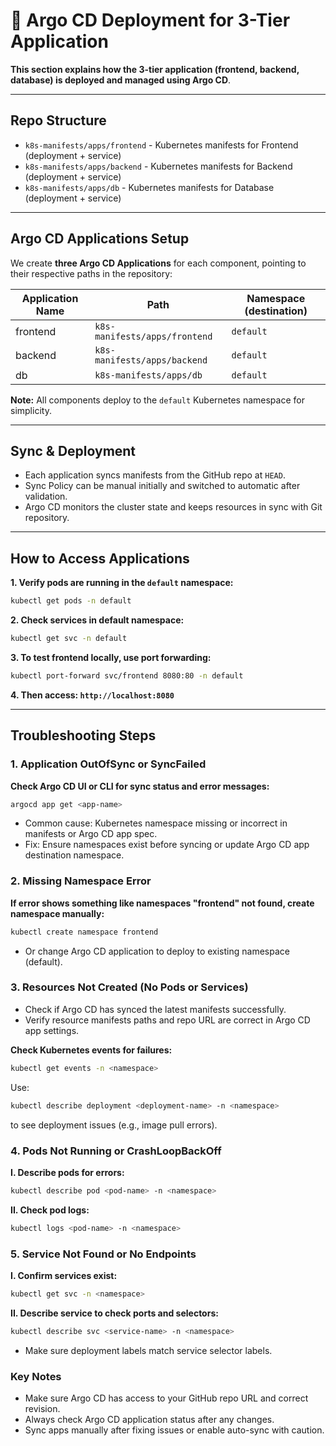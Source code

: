 # 🤖 Argo CD Deployment for 3-Tier Application

**This section explains how the 3-tier application (frontend, backend, database) is deployed and managed using Argo CD**.

---

## Repo Structure

- `k8s-manifests/apps/frontend` - Kubernetes manifests for Frontend (deployment + service)
- `k8s-manifests/apps/backend` - Kubernetes manifests for Backend (deployment + service)
- `k8s-manifests/apps/db` - Kubernetes manifests for Database (deployment + service)

---

## Argo CD Applications Setup

We create **three Argo CD Applications** for each component, pointing to their respective paths in the repository:

| Application Name | Path                             | Namespace (destination) |
|------------------|---------------------------------|------------------------|
| frontend         | `k8s-manifests/apps/frontend`   | `default`              |
| backend          | `k8s-manifests/apps/backend`    | `default`              |
| db               | `k8s-manifests/apps/db`         | `default`              |

**Note:** All components deploy to the `default` Kubernetes namespace for simplicity.

---

## Sync & Deployment

- Each application syncs manifests from the GitHub repo at `HEAD`.
- Sync Policy can be manual initially and switched to automatic after validation.
- Argo CD monitors the cluster state and keeps resources in sync with Git repository.

---

## How to Access Applications

**1. Verify pods are running in the `default` namespace:**

```bash
kubectl get pods -n default
```

**2. Check services in default namespace:**

```bash
kubectl get svc -n default
```

**3. To test frontend locally, use port forwarding:**

```bash
kubectl port-forward svc/frontend 8080:80 -n default
```

**4. Then access: `http://localhost:8080`**

---
## Troubleshooting Steps

### 1. Application OutOfSync or SyncFailed

**Check Argo CD UI or CLI for sync status and error messages:**

```bash
argocd app get <app-name>
```
- Common cause: Kubernetes namespace missing or incorrect in manifests or Argo CD app spec.
- Fix: Ensure namespaces exist before syncing or update Argo CD app destination namespace.

### 2. Missing Namespace Error

**If error shows something like namespaces "frontend" not found, create namespace manually:**

```bash
kubectl create namespace frontend
```
- Or change Argo CD application to deploy to existing namespace (default).

### 3. Resources Not Created (No Pods or Services)

- Check if Argo CD has synced the latest manifests successfully.
- Verify resource manifests paths and repo URL are correct in Argo CD app settings.

**Check Kubernetes events for failures:**

```bash
kubectl get events -n <namespace>
```
Use:

```bash
kubectl describe deployment <deployment-name> -n <namespace>
```
to see deployment issues (e.g., image pull errors).

### 4. Pods Not Running or CrashLoopBackOff

**I. Describe pods for errors:**

```bash
kubectl describe pod <pod-name> -n <namespace>
```
**II. Check pod logs:**

```bash
kubectl logs <pod-name> -n <namespace>
```
### 5. Service Not Found or No Endpoints

**I. Confirm services exist:**

```bash
kubectl get svc -n <namespace>
```

**II. Describe service to check ports and selectors:**

```bash
kubectl describe svc <service-name> -n <namespace>
```
- Make sure deployment labels match service selector labels.

### Key Notes
- Make sure Argo CD has access to your GitHub repo URL and correct revision.
- Always check Argo CD application status after any changes.
- Sync apps manually after fixing issues or enable auto-sync with caution.
